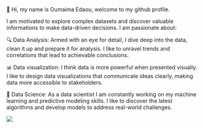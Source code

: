 👋 Hi, my name is Oumaima Edaou, welcome to my github profile. 

I am motivated to explore complex datasets and discover valuable informations to make data-driven decisions. I am passionate about:

🔍 Data Analysis: Armed with an eye for detail, I dive deep into the data, clean it up and prepare it for analysis. I like to unravel trends and correlations that lead to achievable conclusions.

📊 Data visualization: I think data is more powerful when presented visually. I like to design data visualizations that communicate ideas clearly, making data more accessible to stakeholders.

🤖 Data Science: As a data scientist I am constantly working on my machine learning and predictive modeling skills. I like to discover the latest algorithms and develop models to address real-world challenges.

<img src="https://t.bkit.co/w_64ce57bcbd487.gif" />

<!---
oumaima1220/oumaima1220 is a ✨ special ✨ repository because its `README.md` (this file) appears on your GitHub profile.
You can click the Preview link to take a look at your changes.
--->
